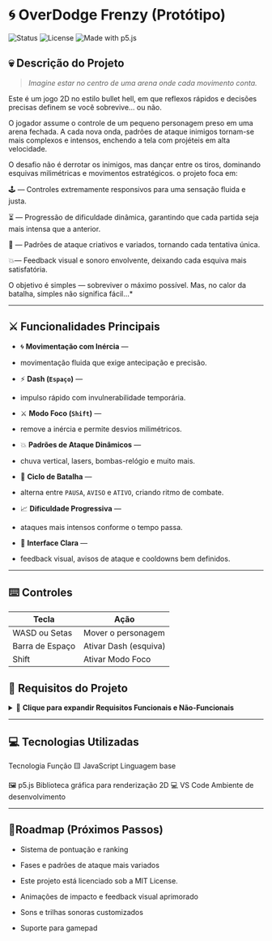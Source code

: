 # 🌀 OverDodge Frenzy (Protótipo)

![Status](https://img.shields.io/badge/status-Em%20Desenvolvimento-yellow)
![License](https://img.shields.io/badge/license-MIT-blue)
![Made with p5.js](https://img.shields.io/badge/made%20with-p5.js-darkgreenmoss)

 ## 💀 Descrição do Projeto

> *Imagine estar no centro de uma arena onde cada movimento conta.*

Este é um jogo 2D no estilo bullet hell, em que reflexos rápidos e decisões precisas definem se você sobrevive… ou não. 

O jogador assume o controle de um pequeno personagem preso em uma arena fechada. A cada nova onda, padrões de ataque inimigos tornam-se mais complexos e intensos, enchendo a tela com projéteis em alta velocidade. 

O desafio não é derrotar os inimigos, mas dançar entre os tiros, dominando esquivas milimétricas e movimentos estratégicos.
o projeto foca em:

🕹️ — Controles extremamente responsivos para uma sensação fluida e justa.

⏳ — Progressão de dificuldade dinâmica, garantindo que cada partida seja mais intensa que a anterior.

🎯 — Padrões de ataque criativos e variados, tornando cada tentativa única.

💥— Feedback visual e sonoro envolvente, deixando cada esquiva mais satisfatória.

O objetivo é simples — sobreviver o máximo possível. Mas, no calor da batalha, simples não significa fácil…*

---------------------------------------------------------------

## ⚔️ Funcionalidades Principais

- 🌀 **Movimentação com Inércia** —
- movimentação fluida que exige antecipação e precisão.

- ⚡ **Dash (`Espaço`)** —
- impulso rápido com invulnerabilidade temporária.

- ⚔️ **Modo Foco (`Shift`)** —
- remove a inércia e permite desvios milimétricos.

- 💥 **Padrões de Ataque Dinâmicos** —
- chuva vertical, lasers, bombas-relógio e muito mais.

- 🔄 **Ciclo de Batalha** —
- alterna entre `PAUSA`, `AVISO` e `ATIVO`, criando ritmo de combate.
 
- 📈 **Dificuldade Progressiva** —
- ataques mais intensos conforme o tempo passa.
 
- 🧭 **Interface Clara** —
- feedback visual, avisos de ataque e cooldowns bem definidos.

---------------------------------------------------------------

## ⌨️ Controles

| Tecla | Ação |
| -------------------- | --------------------- | 
| WASD ou Setas | Mover o personagem | 
| Barra de Espaço | Ativar Dash (esquiva) | 
| Shift | Ativar Modo Foco |


## 📜 Requisitos do Projeto

<details> <summary>📌 <strong>Clique para expandir Requisitos Funcionais e Não-Funcionais</strong></summary>

*⚙️ Requisitos Funcionais*

RF01 — Interface gráfica 2D com botões interativos

RF02 — Feedback visual e sonoro em interações

RF03 — Indicadores visuais de ritmo sincronizados com a música

RF04 — Ciclo de batalha com avisos e pausas

RF05 — Habilidades de movimentação, dash e foco

RF06 — Inimigos com padrões de ataque sincronizados ao compasso

🧪 Requisitos Não-Funcionais

RNF01 — Rodar a 30 FPS estáveis

RNF02 — Precisão de input com atraso < 50ms

RNF03 — Sistema de colisão 2D eficiente

RNF04 — Compatibilidade mínima: Windows 10+

RNF05 — Arena com limites físicos bem definidos

</details>

---------------------------------------------------------------

## 💻 Tecnologias Utilizadas

Tecnologia	Função
🟨 JavaScript	Linguagem base

🖼️ p5.js
Biblioteca gráfica para renderização 2D
💻 VS Code	Ambiente de desenvolvimento 


---------------------------------------------------------------


## 📝Roadmap (Próximos Passos)

- Sistema de pontuação e ranking

- Fases e padrões de ataque mais variados

- Este projeto está licenciado sob a MIT License.

- Animações de impacto e feedback visual aprimorado

- Sons e trilhas sonoras customizados
 
- Suporte para gamepad
 
